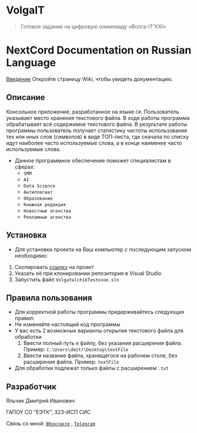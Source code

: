 # VolgaIT

> Готовое задание на цифровую олимпиаду «Волга-IT’XXI»
> 
# NextCord Documentation on Russian Language
[Введение](./docs/index.md)
Откройте страницу Wiki, чтобы увидеть документацию.

## Описание

Консольное приложение, разработанное на языке ```C#```. Пользователь указывает место хранения текстового файла.
В ходе работы программа обрабатывает всё содержимое текстового файла. В результате работы программы пользователь получает статистику частоты использования
тех или иных слов (символов) в виде ТОП-листа, где сначала по списку идут наиболее часто используемые слова, а в конце наименее часто используемые слова.

* Данное программное обеспечение поможет специалистам в сферах:
  * ```SMM```
  * ```AI```
  * ```Data Science```
  * ```Антиплагиат```
  * ```Образование```
  * ```Книжная редакция```
  * ```Новостные агенства```
  * ```Рекламные агенства```

## Установка

* Для установки проекта на Ваш компьютер с последующим запуском необходимо:
 1. Скопировать [ссылку](https://github.com/DerRofocale/VolgaYalchikTestovoe.git) на проект
 1. Указать её при клонировании репозитория в Visual Studio
 1. Запустить файл ``` VolgaYalchikTestovoe.sln ```
 
## Правила пользования

* Для корректной работы программы придерживайтесь следующих правил:
* Не изменяйте настоящий код программы
* У вас есть 2 возможных варианты открытия текстового файла для обработки
  1. Ввести полный путь к файлу, без указания расширения файла.
  Пример: ``` C:\Users\dmitr\Desktop\textFile ```
  1. Ввести название файла, хранящегося на рабочем столе, без расширения файла.
  Пример: ``` textFile ```
* Для обработки подлежат только файлы с расширением ``` .txt ```

## Разработчик
Яльчик Дмитрий Иванович

ГАПОУ СО "ЕЭТК", 323-ИСП СИС


Связь со мной: 
[```ВКонтакте```](https://vk.com/yalchik.official)
,
[```Telegram```](https://t.me/daramzi)
